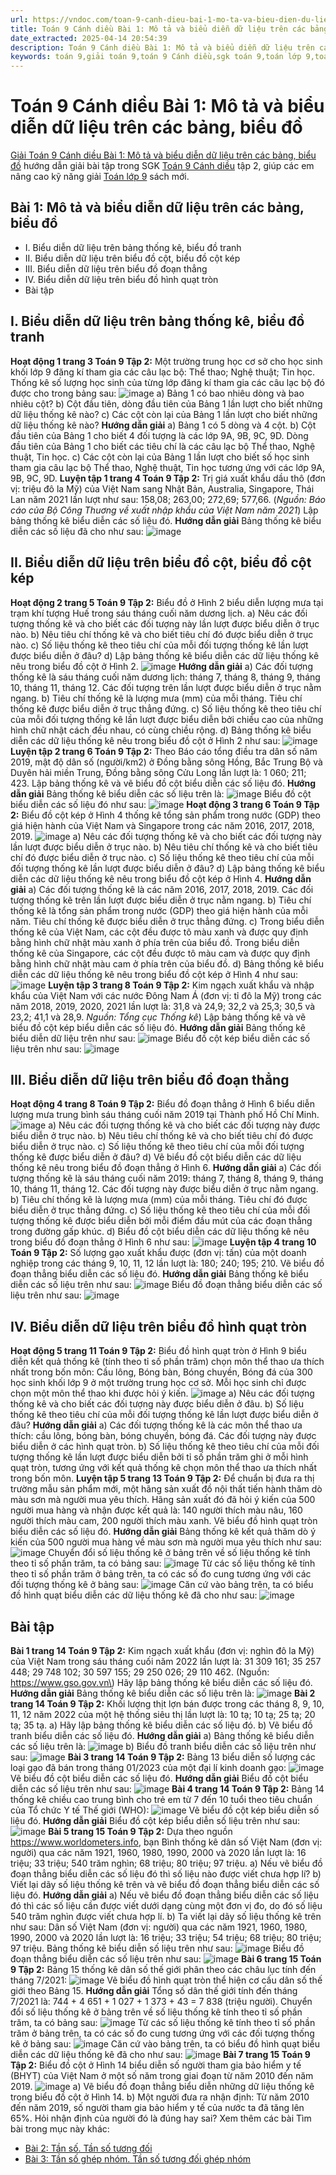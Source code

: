 ```yaml
---
url: https://vndoc.com/toan-9-canh-dieu-bai-1-mo-ta-va-bieu-dien-du-lieu-tren-cac-bang-bieu-do-335065
title: Toán 9 Cánh diều Bài 1: Mô tả và biểu diễn dữ liệu trên các bảng, biểu đồ - VnDoc.com
date_extracted: 2025-04-14 20:54:39
description: Toán 9 Cánh diều Bài 1: Mô tả và biểu diễn dữ liệu trên các bảng, biểu đồ hướng dẫn giải chi tiết các câu hỏi và bài tập trong SGK Toán 9 Cánh diều tập 2.
keywords: toán 9,giải toán 9,toán 9 Cánh diều,sgk toán 9,toán lớp 9,toán lớp 9 Cánh diều,sgk toán 9 Cánh diều,toán 9 ctst,giải sgk toán 9 Cánh diều,toán 9 Cánh diều tập 2,giải bài tập toán 9 Chân trời sáng tạo,Bài 1 Mô tả và biểu diễn dữ liệu trên các bảng biểu đồ,toán 9 Cánh diều tập 2 trang 4
---
```


# Toán 9 Cánh diều Bài 1: Mô tả và biểu diễn dữ liệu trên các bảng, biểu đồ
[Giải Toán 9 Cánh diều Bài 1: Mô tả và biểu diễn dữ liệu trên các bảng, biểu đồ](<https://vndoc.com/toan-9-canh-dieu-bai-1-mo-ta-va-bieu-dien-du-lieu-tren-cac-bang-bieu-do-335065>) hướng dẫn giải bài tập trong SGK [Toán 9 Cánh diều](<https://vndoc.com/toan-9-canh-dieu>) tập 2, giúp các em nâng cao kỹ năng giải [Toán lớp 9](<https://vndoc.com/toan-lop9>) sách mới.
## Bài 1: Mô tả và biểu diễn dữ liệu trên các bảng, biểu đồ
  * I. Biểu diễn dữ liệu trên bảng thống kê, biểu đồ tranh
  * II. Biểu diễn dữ liệu trên biểu đồ cột, biểu đồ cột kép
  * III. Biểu diễn dữ liệu trên biểu đồ đoạn thẳng
  * IV. Biểu diễn dữ liệu trên biểu đồ hình quạt tròn
  * Bài tập

## **I. Biểu diễn dữ liệu trên bảng thống kê, biểu đồ tranh**
**Hoạt động 1 trang 3 Toán 9 Tập 2:** Một trường trung học cơ sở cho học sinh khối lớp 9 đăng kí tham gia các câu lạc bộ: Thể thao; Nghệ thuật; Tin học. Thống kê số lượng học sinh của từng lớp đăng kí tham gia các câu lạc bộ đó được cho trong bảng sau:
![image](https://i.vdoc.vn/data/image/2025/01/18/hoat-dong-1-trang-3-toan-9-tap-2.png)
a\) Bảng 1 có bao nhiêu dòng và bao nhiêu cột?
b\) Cột đầu tiên, dòng đầu tiên của Bảng 1 lần lượt cho biết những dữ liệu thống kê nào?
c\) Các cột còn lại của Bảng 1 lần lượt cho biết những dữ liệu thống kê nào?
**Hướng dẫn giải**
a\) Bảng 1 có 5 dòng và 4 cột.
b\) Cột đầu tiên của Bảng 1 cho biết 4 đối tượng là các lớp 9A, 9B, 9C, 9D.
Dòng đầu tiên của Bảng 1 cho biết các tiêu chí là các câu lạc bộ Thể thao, Nghệ thuật, Tin học.
c\) Các cột còn lại của Bảng 1 lần lượt cho biết số học sinh tham gia câu lạc bộ Thể thao, Nghệ thuật, Tin học tương ứng với các lớp 9A, 9B, 9C, 9D.
**Luyện tập 1 trang 4 Toán 9 Tập 2:** Trị giá xuất khẩu dầu thô \(đơn vị: triệu đô la Mỹ\) của Việt Nam sang Nhật Bản, Australia, Singapore, Thái Lan năm 2021 lần lượt như sau: 158,08; 263,00; 272,69; 577,66.
\(_Nguồn: Báo cáo của Bộ Công Thuơng về xuất nhập khẩu của Việt Nam năm 2021_\)
Lập bảng thống kê biểu diễn các số liệu đó.
**Hướng dẫn giải**
Bảng thống kê biểu diễn các số liệu đã cho như sau:
![image](https://i.vdoc.vn/data/image/2025/01/18/luyen-tap-1-trang-4-toan-9-tap-2.png)
## **II. Biểu diễn dữ liệu trên biểu đồ cột, biểu đồ cột kép**
**Hoạt động 2 trang 5 Toán 9 Tập 2:** Biểu đồ ở Hình 2 biểu diễn lượng mưa tại trạm khí tượng Huế trong sáu tháng cuối năm dương lịch.
a\) Nêu các đối tượng thống kê và cho biết các đối tượng này lần lượt được biểu diễn ở trục nào.
b\) Nêu tiêu chí thống kê và cho biết tiêu chí đó được biểu diễn ở trục nào.
c\) Số liệu thống kê theo tiêu chí của mỗi đối tượng thống kê lần lượt được biểu diễn ở đâu?
d\) Lập bảng thống kê biểu diễn các dữ liệu thống kê nêu trong biểu đồ cột ở Hình 2.
![image](https://i.vdoc.vn/data/image/2025/01/18/hoat-dong-2-trang-5-toan-9-tap-2.png)
**Hướng dẫn giải**
a\) Các đối tượng thống kê là sáu tháng cuối năm dương lịch: tháng 7, tháng 8, tháng 9, tháng 10, tháng 11, tháng 12.
Các đối tượng trên lần lượt được biểu diễn ở trục nằm ngang.
b\) Tiêu chí thống kê là lượng mưa \(mm\) của mỗi tháng.
Tiêu chí thống kê được biểu diễn ở trục thẳng đứng.
c\) Số liệu thống kê theo tiêu chí của mỗi đối tượng thống kê lần lượt được biểu diễn bởi chiều cao của những hình chữ nhật cách đều nhau, có cùng chiều rộng.
d\) Bảng thống kê biểu diễn các dữ liệu thống kê nêu trong biểu đồ cột ở Hình 2 như sau:
![image](https://i.vdoc.vn/data/image/2025/01/18/hoat-dong-2-trang-5-toan-9-tap-2-1.png)
**Luyện tập 2 trang 6 Toán 9 Tập 2:** Theo Báo cáo tổng điều tra dân số năm 2019, mật độ dân số \(người/km2\) ở Đồng bằng sông Hồng, Bắc Trung Bộ và Duyên hải miền Trung, Đồng bằng sông Cửu Long lần lượt là: 1 060; 211; 423. Lập bảng thống kê và vẽ biểu đồ cột biểu diễn các số liệu đó.
**Hướng dẫn giải**
Bảng thống kê biểu diễn các số liệu trên là:
![image](https://i.vdoc.vn/data/image/2025/01/18/luyen-tap-2-trang-6-toan-9-tap-2.png)
Biểu đồ cột biểu diễn các số liệu đó như sau:
![image](https://i.vdoc.vn/data/image/2025/01/18/luyen-tap-2-trang-6-toan-9-tap-2-1.png)
**Hoạt động 3 trang 6 Toán 9 Tập 2:** Biểu đồ cột kép ở Hình 4 thống kê tổng sản phẩm trong nước \(GDP\) theo giá hiện hành của Việt Nam và Singapore trong các năm 2016, 2017, 2018, 2019.
![image](https://i.vdoc.vn/data/image/2025/01/18/hoat-dong-3-trang-6-toan-9-tap-2.png)
a\) Nêu các đối tượng thống kê và cho biết các đối tượng này lần lượt được biểu diễn ở trục nào.
b\) Nêu tiêu chí thống kê và cho biết tiêu chí đó được biểu diễn ở trục nào.
c\) Số liệu thống kê theo tiêu chí của mỗi đối tượng thống kê lần lượt được biểu diễn ở đâu?
d\) Lập bảng thống kê biểu diễn các dữ liệu thống kê nêu trong biểu đồ cột kép ở Hình 4.
**Hướng dẫn giải**
a\) Các đối tượng thống kê là các năm 2016, 2017, 2018, 2019.
Các đối tượng thống kê trên lần lượt được biểu diễn ở trục nằm ngang.
b\) Tiêu chí thống kê là tổng sản phẩm trong nước \(GDP\) theo giá hiện hành của mỗi năm.
Tiêu chí thống kê được biểu diễn ở trục thẳng đứng.
c\) Trong biểu diễn thống kê của Việt Nam, các cột đều được tô màu xanh và được quy định bằng hình chữ nhật màu xanh ở phía trên của biểu đồ.
Trong biểu diễn thống kê của Singapore, các cột đều được tô màu cam và được quy định bằng hình chữ nhật màu cam ở phía trên của biểu đồ.
d\) Bảng thống kê biểu diễn các dữ liệu thống kê nêu trong biểu đồ cột kép ở Hình 4 như sau:
![image](https://i.vdoc.vn/data/image/2025/01/18/hoat-dong-3-trang-6-toan-9-tap-2-1.png)
**Luyện tập 3 trang 8 Toán 9 Tập 2:** Kim ngạch xuất khẩu và nhập khẩu của Việt Nam với các nước Đông Nam Á \(đơn vị: tỉ đô la Mỹ\) trong các năm 2018, 2019, 2020, 2021 lần lượt là: 31,8 và 24,9; 32,2 và 25,3; 30,5 và 23,2; 41,1 và 28,9.
_Nguồn: Tổng cục Thống kê_\)
Lập bảng thống kê và vẽ biểu đồ cột kép biểu diễn các số liệu đó.
**Hướng dẫn giải**
Bảng thống kê biểu diễn dữ liệu trên như sau:
![image](https://i.vdoc.vn/data/image/2025/01/18/luyen-tap-3-trang-8-toan-9-tap-2.png)
Biểu đồ cột kép biểu diễn các số liệu trên như sau:
![image](https://i.vdoc.vn/data/image/2025/01/18/luyen-tap-3-trang-8-toan-9-tap-2-1.png)
## **III. Biểu diễn dữ liệu trên biểu đồ đoạn thẳng**
**Hoạt động 4 trang 8 Toán 9 Tập 2:** Biểu đồ đoạn thẳng ở Hình 6 biểu diễn lượng mưa trung bình sáu tháng cuối năm 2019 tại Thành phố Hồ Chí Minh.
![image](https://i.vdoc.vn/data/image/2025/01/18/hoat-dong-4-trang-8-toan-9-tap-2.png)
a\) Nêu các đối tượng thống kê và cho biết các đối tượng này được biểu diễn ở trục nào.
b\) Nêu tiêu chí thống kê và cho biết tiêu chí đó được biểu diễn ở trục nào.
c\) Số liệu thống kê theo tiêu chí của mỗi đối tượng thống kê được biểu diễn ở đâu?
d\) Vẽ biểu đồ cột biểu diễn các dữ liệu thống kê nêu trong biểu đồ đoạn thẳng ở Hình 6.
**Hướng dẫn giải**
a\) Các đối tượng thống kê là sáu tháng cuối năm 2019: tháng 7, tháng 8, tháng 9, tháng 10, tháng 11, tháng 12.
Các đối tượng này được biểu diễn ở trục nằm ngang.
b\) Tiêu chí thống kê là lượng mưa \(mm\) của mỗi tháng. Tiêu chí đó được biểu diễn ở trục thẳng đứng.
c\) Số liệu thống kê theo tiêu chí của mỗi đối tượng thống kê được biểu diễn bởi mỗi điểm đầu mút của các đoạn thẳng trong đường gấp khúc.
d\) Biểu đồ cột biểu diễn các dữ liệu thống kê nêu trong biểu đồ đoạn thẳng ở Hình 6 như sau:
![image](https://i.vdoc.vn/data/image/2025/01/18/hoat-dong-4-trang-8-toan-9-tap-2-1.png)
**Luyện tập 4 trang 10 Toán 9 Tập 2:** Số lượng gạo xuất khẩu được \(đơn vị: tấn\) của một doanh nghiệp trong các tháng 9, 10, 11, 12 lần lượt là: 180; 240; 195; 210. Vẽ biểu đồ đoạn thẳng biểu diễn các số liệu đó.
**Hướng dẫn giải**
Bảng thống kê biểu diễn các số liệu trên như sau:
![image](https://i.vdoc.vn/data/image/2025/01/18/luyen-tap-4-trang-10-toan-9-tap-2.png)
Biểu đồ đoạn thẳng biểu diễn các số liệu trên như sau:
![image](https://i.vdoc.vn/data/image/2025/01/18/luyen-tap-4-trang-10-toan-9-tap-2-1.png)
## **IV. Biểu diễn dữ liệu trên biểu đồ hình quạt tròn**
**Hoạt động 5 trang 11 Toán 9 Tập 2:** Biểu đồ hình quạt tròn ở Hình 9 biểu diễn kết quả thống kê \(tính theo tỉ số phần trăm\) chọn môn thể thao ưa thích nhất trong bốn môn: Cầu lông, Bóng bàn, Bóng chuyền, Bóng đá của 300 học sinh khối lớp 9 ở một trường trung học cơ sở. Mỗi học sinh chỉ được chọn một môn thể thao khi được hỏi ý kiến.
![image](https://i.vdoc.vn/data/image/2025/01/18/hoat-dong-5-trang-11-toan-9-tap-2.png)
a\) Nêu các đối tượng thống kê và cho biết các đối tượng này được biểu diễn ở đâu.
b\) Số liệu thống kê theo tiêu chí của mỗi đối tượng thống kê lần lượt được biểu diễn ở đâu?
**Hướng dẫn giải**
a\) Các đối tượng thống kê là các môn thể thao ưa thích: cầu lông, bóng bàn, bóng chuyền, bóng đá.
Các đối tượng này được biểu diễn ở các hình quạt tròn.
b\) Số liệu thống kê theo tiêu chí của mỗi đối tượng thống kê lần lượt được biểu diễn bởi tỉ số phần trăm ghi ở mỗi hình quạt tròn, tương ứng với kết quả thống kê chọn môn thể thao ưa thích nhất trong bốn môn.
**Luyện tập 5 trang 13 Toán 9 Tập 2:** Để chuẩn bị đưa ra thị trường mẫu sản phẩm mới, một hãng sản xuất đồ nội thất tiến hành thăm dò màu sơn mà người mua yêu thích. Hãng sản xuất đó đã hỏi ý kiến của 500 người mua hàng và nhận được kết quả là: 140 người thích màu nâu, 160 người thích màu cam, 200 người thích màu xanh. Vẽ biểu đồ hình quạt tròn biểu diễn các số liệu đó.
**Hướng dẫn giải**
Bảng thống kê kết quả thăm dò ý kiến của 500 người mua hàng về màu sơn mà người mua yêu thích như sau:
![image](https://i.vdoc.vn/data/image/2025/01/18/luyen-tap-5-trang-13-toan-9-tap-2.png)
Chuyển đổi số liệu thống kê ở bảng trên về số liệu thống kê tính theo tỉ số phần trăm, ta có bảng sau:
![image](https://i.vdoc.vn/data/image/2025/01/18/luyen-tap-5-trang-13-toan-9-tap-2-1.png)
Từ các số liệu thống kê tính theo tỉ số phần trăm ở bảng trên, ta có các số đo cung tương ứng với các đối tượng thống kê ở bảng sau:
![image](https://i.vdoc.vn/data/image/2025/01/18/luyen-tap-5-trang-13-toan-9-tap-2-2.png)
Căn cứ vào bảng trên, ta có biểu đồ hình quạt biểu diễn các dữ liệu thống kê đã cho như sau:
![image](https://i.vdoc.vn/data/image/2025/01/18/luyen-tap-5-trang-13-toan-9-tap-2-3.png)
## **Bài tập**
**Bài 1 trang 14 Toán 9 Tập 2:** Kim ngạch xuất khẩu \(đơn vị: nghìn đô la Mỹ\) của Việt Nam trong sáu tháng cuối năm 2022 lần lượt là: 31 309 161; 35 257 448; 29 748 102; 30 597 155; 29 250 026; 29 110 462. \(Nguồn: https://www.gso.gov.vn\)
Hãy lập bảng thống kê biểu diễn các số liệu đó.
**Hướng dẫn giải**
Bảng thống kê biểu diễn các số liệu trên là:
![image](https://i.vdoc.vn/data/image/2025/01/18/bai-1-trang-14-toan-lop-9-tap-2.png)
**Bài 2 trang 14 Toán 9 Tập 2:** Khối lượng thịt lợn bán được trong các tháng 8, 9, 10, 11, 12 năm 2022 của một hệ thống siêu thị lần lượt là: 10 tạ; 10 tạ; 25 tạ; 20 tạ; 35 tạ.
a\) Hãy lập bảng thống kê biểu diễn các số liệu đó.
b\) Vẽ biểu đồ tranh biểu diễn các số liệu đó.
**Hướng dẫn giải**
a\) Bảng thống kê biểu diễn các số liệu trên là:
![image](https://i.vdoc.vn/data/image/2025/01/18/bai-2-trang-14-toan-lop-9-tap-2.png)
b\) Biểu đồ tranh biểu diễn các số liệu trên như sau:
![image](https://i.vdoc.vn/data/image/2025/01/18/bai-2-trang-14-toan-lop-9-tap-2-1.png)
**Bài 3 trang 14 Toán 9 Tập 2:** Bảng 13 biểu diễn số lượng các loại gạo đã bán trong tháng 01/2023 của một đại lí kinh doanh gạo:
![image](https://i.vdoc.vn/data/image/2025/01/18/bai-3-trang-14-toan-lop-9-tap-2.png)
Vẽ biểu đồ cột biểu diễn các số liệu đó.
**Hướng dẫn giải**
Biểu đồ cột biểu diễn các số liệu trên như sau:
![image](https://i.vdoc.vn/data/image/2025/01/18/bai-3-trang-14-toan-lop-9-tap-2-1.png)
**Bài 4 trang 14 Toán 9 Tập 2:** Bảng 14 thống kê chiều cao trung bình cho trẻ em từ 7 đến 10 tuổi theo tiêu chuẩn của Tổ chức Y tế Thế giới \(WHO\):
![image](https://i.vdoc.vn/data/image/2025/01/18/bai-4-trang-14-toan-lop-9-tap-2.png)
Vẽ biểu đồ cột kép biểu diễn số liệu đó.
**Hướng dẫn giải**
Biểu đồ cột kép biểu diễn số liệu trên như sau:
![image](https://i.vdoc.vn/data/image/2025/01/18/bai-4-trang-14-toan-lop-9-tap-2-1.png)
**Bài 5 trang 15 Toán 9 Tập 2:** Dựa theo nguồn https://www.worldometers.info, bạn Bình thống kê dân số Việt Nam \(đơn vị: người\) qua các năm 1921, 1960, 1980, 1990, 2000 và 2020 lần lượt là: 16 triệu; 33 triệu; 540 trăm nghìn; 68 triệu; 80 triệu; 97 triệu.
a\) Nếu vẽ biểu đồ đoạn thẳng biểu diễn các số liệu đó thì số liệu nào được viết chưa hợp lí?
b\) Viết lại dãy số liệu thống kê trên và vẽ biểu đồ đoạn thẳng biểu diễn các số liệu đó.
**Hướng dẫn giải**
a\) Nếu vẽ biểu đồ đoạn thẳng biểu diễn các số liệu đó thì các số liệu cần được viết dưới dạng cùng một đơn vị đo, do đó số liệu 540 trăm nghìn được viết chưa hợp lí.
b\) Ta viết lại dãy số liệu thống kê trên như sau:
Dân số Việt Nam \(đơn vị: người\) qua các năm 1921, 1960, 1980, 1990, 2000 và 2020 lần lượt là: 16 triệu; 33 triệu; 54 triệu; 68 triệu; 80 triệu; 97 triệu.
Bảng thống kê biểu diễn số liệu trên như sau:
![image](https://i.vdoc.vn/data/image/2025/01/18/bai-5-trang-15-toan-lop-9-tap-2.png)
Biểu đồ đoạn thẳng biểu diễn các số liệu trên như sau:
![image](https://i.vdoc.vn/data/image/2025/01/18/bai-5-trang-15-toan-lop-9-tap-2-1.png)
**Bài 6 trang 15 Toán 9 Tập 2:** Bảng 15 thống kê dân số thế giới phân theo các châu lục tính đến tháng 7/2021:
![image](https://i.vdoc.vn/data/image/2025/01/18/bai-6-trang-15-toan-lop-9-tap-2.png)
Vẽ biểu đồ hình quạt tròn thể hiện cơ cấu dân số thế giới theo Bảng 15.
**Hướng dẫn giải**
Tổng số dân thế giới tính đến tháng 7/2021 là:
744 + 4 651 + 1 027 + 1 373 + 43 = 7 838 \(triệu người\).
Chuyển đổi số liệu thống kê ở bảng trên về số liệu thống kê tính theo tỉ số phần trăm, ta có bảng sau:
![image](https://i.vdoc.vn/data/image/2025/01/18/bai-6-trang-15-toan-lop-9-tap-2-1.png)
Từ các số liệu thống kê tính theo tỉ số phần trăm ở bảng trên, ta có các số đo cung tương ứng với các đối tượng thống kê ở bảng sau:
![image](https://i.vdoc.vn/data/image/2025/01/18/bai-6-trang-15-toan-lop-9-tap-2-2.png)
Căn cứ vào bảng trên, ta có biểu đồ hình quạt biểu diễn các dữ liệu thống kê đã cho như sau:
![image](https://i.vdoc.vn/data/image/2025/01/18/bai-6-trang-15-toan-lop-9-tap-2-3.png)
**Bài 7 trang 15 Toán 9 Tập 2:** Biểu đồ cột ở Hình 14 biểu diễn số người tham gia bảo hiểm y tế \(BHYT\) của Việt Nam ở một số năm trong giai đoạn từ năm 2010 đến năm 2019.
![image](https://i.vdoc.vn/data/image/2025/01/18/bai-7-trang-15-toan-lop-9-tap-2.png)
a\) Vẽ biểu đồ đoạn thẳng biểu diễn những dữ liệu thống kê trong biểu đồ cột ở Hình 14.
b\) Một người đưa ra nhận định: Từ năm 2010 đến năm 2019, số người tham gia bảo hiểm y tế của nước ta đã tăng lên 65%. Hỏi nhận định của người đó là đúng hay sai?
Xem thêm các bài Tìm bài trong mục này khác:
  * [Bài 2: Tần số. Tần số tương đối](</toan-9-canh-dieu-bai-2-tan-so-tan-so-tuong-doi-335075>)
  * [Bài 3: Tần số ghép nhóm. Tần số tương đối ghép nhóm](</toan-9-canh-dieu-bai-3-tan-so-ghep-nhom-tan-so-tuong-doi-ghep-nhom-335085>)


